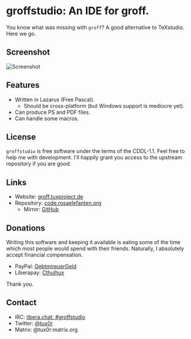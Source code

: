 # groffstudio: An IDE for groff.

You know what was missing with `groff`? A good alternative to TeXstudio. Here we go.

## Screenshot

![Screenshot](https://i.imgur.com/MXLYfwq.png)

## Features

* Written in Lazarus (Free Pascal).
  * Should be cross-platform (but Windows support is mediocre yet).
* Can produce PS and PDF files.
* Can handle some macros.

## License

`groffstudio` is free software under the terms of the CDDL-1.1. Feel free to help me with development. I'll happily grant you access to the upstream repository if you are good.

## Links

* Website: [groff.tuxproject.de](https://groff.tuxproject.de)
* Repository: [code.rosaelefanten.org](https://code.rosaelefanten.org/groffstudio)
  * Mirror: [GitHub](https://github.com/dertuxmalwieder/groffstudio)

## Donations

Writing this software and keeping it available is eating some of the time which most people would spend with their friends. Naturally, I absolutely accept financial compensation.

* PayPal: [GebtmireuerGeld](https://paypal.me/gebtmireuergeld)
* Liberapay: [Cthulhux](https://liberapay.com/Cthulhux/donate)

Thank you.

## Contact

* IRC: [libera.chat: #groffstudio](irc://irc.libera.chat/groffstudio)
* Twitter: [@tux0r](https://twitter.com/tux0r)
* Matrix: @tux0r:matrix.org
